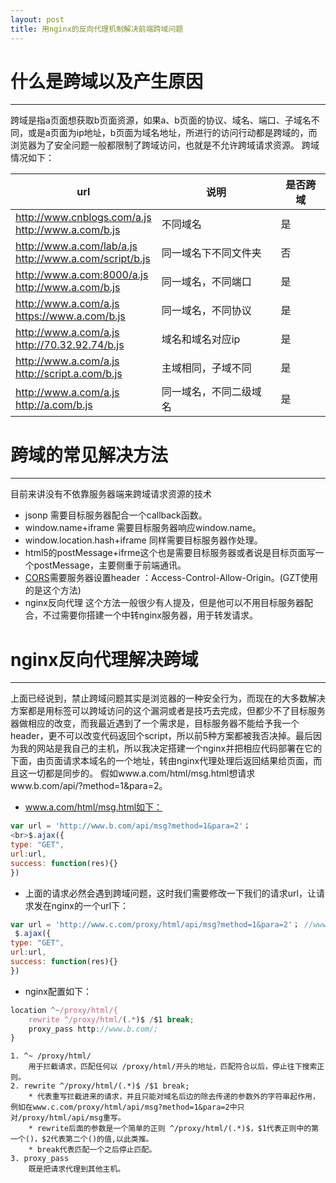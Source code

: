 ```yaml
---
layout: post
title: 用nginx的反向代理机制解决前端跨域问题
---
```

# 什么是跨域以及产生原因
------------------
跨域是指a页面想获取b页面资源，如果a、b页面的协议、域名、端口、子域名不同，或是a页面为ip地址，b页面为域名地址，所进行的访问行动都是跨域的，而浏览器为了安全问题一般都限制了跨域访问，也就是不允许跨域请求资源。
跨域情况如下：

|url          |说明          |是否跨域        |
|-------------|-------------|----------------|
|http://www.cnblogs.com/a.js<br>http://www.a.com/b.js|不同域名|是|
|http://www.a.com/lab/a.js<br>http://www.a.com/script/b.js|同一域名下不同文件夹|否|
|http://www.a.com:8000/a.js<br>http://www.a.com/b.js|同一域名，不同端口|是|
|http://www.a.com/a.js<br>https://www.a.com/b.js|同一域名，不同协议|是|
|http://www.a.com/a.js<br>http://70.32.92.74/b.js|域名和域名对应ip|是|
|http://www.a.com/a.js<br>http://script.a.com/b.js|主域相同，子域不同|是|
|http://www.a.com/a.js<br>http://a.com/b.js|同一域名，不同二级域名|是|


# 跨域的常见解决方法
------------------
目前来讲没有不依靠服务器端来跨域请求资源的技术
* jsonp 需要目标服务器配合一个callback函数。
* window.name+iframe 需要目标服务器响应window.name。
* window.location.hash+iframe 同样需要目标服务器作处理。
* html5的postMessage+ifrme这个也是需要目标服务器或者说是目标页面写一个postMessage，主要侧重于前端通讯。
* [CORS](https://developer.mozilla.org/en-US/docs/Web/HTTP/Access_control_CORS)需要服务器设置header ：Access-Control-Allow-Origin。(GZT使用的是这个方法)
* nginx反向代理 这个方法一般很少有人提及，但是他可以不用目标服务器配合，不过需要你搭建一个中转nginx服务器，用于转发请求。

# nginx反向代理解决跨域
------------------
上面已经说到，禁止跨域问题其实是浏览器的一种安全行为，而现在的大多数解决方案都是用标签可以跨域访问的这个漏洞或者是技巧去完成，但都少不了目标服务器做相应的改变，而我最近遇到了一个需求是，目标服务器不能给予我一个header，更不可以改变代码返回个script，所以前5种方案都被我否决掉。最后因为我的网站是我自己的主机，所以我决定搭建一个nginx并把相应代码部署在它的下面，由页面请求本域名的一个地址，转由nginx代理处理后返回结果给页面，而且这一切都是同步的。
假如www.a.com/html/msg.html想请求www.b.com/api/?method=1&para=2。

* www.a.com/html/msg.html如下：
```javascript
var url = 'http://www.b.com/api/msg?method=1&para=2'；
<br>$.ajax({
type: "GET",
url:url,
success: function(res){}
})
```

* 上面的请求必然会遇到跨域问题，这时我们需要修改一下我们的请求url，让请求发在nginx的一个url下：
```javascript
var url = 'http://www.c.com/proxy/html/api/msg?method=1&para=2'； //www.c.com是nginx主机地址
 $.ajax({
type: "GET",
url:url,
success: function(res){}
})　　
```

* nginx配置如下：
```javascript
location ^~/proxy/html/{
	rewrite ^/proxy/html/(.*)$ /$1 break;
	proxy_pass http://www.b.com/;
}
```
	1. ^~ /proxy/html/  
		用于拦截请求，匹配任何以 /proxy/html/开头的地址，匹配符合以后，停止往下搜索正则。
	2. rewrite ^/proxy/html/(.*)$ /$1 break;  
		* 代表重写拦截进来的请求，并且只能对域名后边的除去传递的参数外的字符串起作用，例如在www.c.com/proxy/html/api/msg?method=1&para=2中只对/proxy/html/api/msg重写。
		* rewrite后面的参数是一个简单的正则 ^/proxy/html/(.*)$，$1代表正则中的第一个()，$2代表第二个()的值,以此类推。
		* break代表匹配一个之后停止匹配。
	3. proxy_pass  
		既是把请求代理到其他主机。